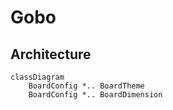 # Gobo

## Architecture

```mermaid
classDiagram
    BoardConfig *.. BoardTheme
    BoardConfig *.. BoardDimension
```